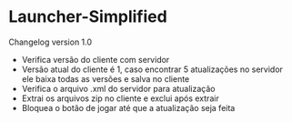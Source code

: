 # Launcher-Simplified

Changelog version 1.0
- Verifica versão do cliente com servidor
- Versão atual do cliente é 1, caso encontrar 5 atualizações no servidor ele baixa todas as versões e salva no cliente
- Verifica o arquivo .xml do servidor para atualização
- Extrai os arquivos zip no cliente e exclui após extrair
- Bloquea o botão de jogar até que a atualização seja feita

